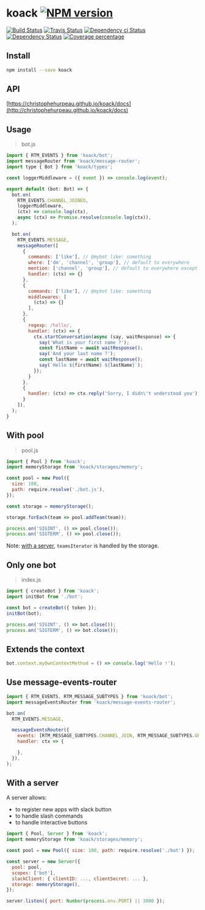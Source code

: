 # koack [![NPM version][npm-image]][npm-url]



[![Build Status][circleci-status-image]][circleci-status-url]
[![Travis Status][travisci-status-image]][travisci-status-url]
[![Dependency ci Status][dependencyci-image]][dependencyci-url]
[![Dependency Status][daviddm-image]][daviddm-url]
[![Coverage percentage][coverage-image]][coverage-url]

## Install

```sh
npm install --save koack
```

## API

[https://christophehurpeau.github.io/koack/docs](http://christophehurpeau.github.io/koack/docs)

## Usage

> bot.js

```js
import { RTM_EVENTS } from 'koack/bot';
import messageRouter from 'koack/message-router';
import type { Bot } from 'koack/types';

const loggerMiddleware = ({ event }) => console.log(event);

export default (bot: Bot) => {
  bot.on(
    RTM_EVENTS.CHANNEL_JOINED,
    loggerMiddleware,
    (ctx) => console.log(ctx),
    async (ctx) => Promise.resolve(console.log(ctx)),
  );

  bot.on(
    RTM_EVENTS.MESSAGE,
    messageRouter([
      {
        commands: ['like'], // @mybot like: something
        where: ['dm', 'channel', 'group'], // default to everywhere
        mention: ['channel', 'group'], // default to everywhere except dm
        handler: (ctx) => {}
      },
      {
        commands: ['like'], // @mybot like: something
        middlewares: [
          (ctx) => {}
        ],
      },
      {
        regexp: /hello/,
        handler: (ctx) => {
          ctx.startConversation(async (say, waitResponse) => {
            say('What is your first name ?');
            const fistName = await waitResponse();
            say('And your last name ?');
            const lastName = await waitResponse();
            say(`Hello ${firstName} ${lastName}`);
          });
        }
      },
      {
        handler: (ctx) => ctx.reply('Sorry, I didn\'t understood you'),
      }
    ]),
  );
}
```

## With pool

> pool.js

```js
import { Pool } from 'koack';
import memoryStorage from 'koack/storages/memory';

const pool = new Pool({
  size: 100,
  path: require.resolve('./bot.js'),
});

const storage = memoryStorage();

storage.forEach(team => pool.addTeam(team));

process.on('SIGINT', () => pool.close());
process.on('SIGTERM', () => pool.close());
```

Note: [with a server](#with-a-server), `teamsIterator` is handled by the storage.

## Only one bot

> index.js

```js
import { createBot } from 'koack';
import initBot from './bot';

const bot = createBot({ token });
initBot(bot);

process.on('SIGINT', () => bot.close());
process.on('SIGTERM', () => bot.close());
```

## Extends the context

```js
bot.context.myOwnContextMethod = () => console.log('Hello !');
```

## Use message-events-router

```js
import { RTM_EVENTS, RTM_MESSAGE_SUBTYPES } from 'koack/bot';
import messageEventsRouter from 'koack/message-events-router';

bot.on(
  RTM_EVENTS.MESSAGE,

  messageEventsRouter({
    events: [RTM_MESSAGE_SUBTYPES.CHANNEL_JOIN, RTM_MESSAGE_SUBTYPES.GROUP_JOIN],
    handler: ctx => {

    },
  }),
);
```

## With a server

A server allows:

- to register new apps with slack button
- to handle slash commands
- to handle interactive buttons

```js
import { Pool, Server } from 'koack';
import memoryStorage from 'koack/storages/memory';

const pool = new Pool({ size: 100, path: require.resolve('./bot') });

const server = new Server({
  pool: pool,
  scopes: ['bot'],
  slackClient: { clientID: ..., clientSecret: ... },
  storage: memoryStorage(),
});

server.listen({ port: Number(process.env.PORT) || 3000 });
```

[npm-image]: https://img.shields.io/npm/v/koack.svg?style=flat-square
[npm-url]: https://npmjs.org/package/koack
[daviddm-image]: https://david-dm.org/koack/koack.svg?style=flat-square
[daviddm-url]: https://david-dm.org/koack/koack
[dependencyci-image]: https://dependencyci.com/github/koack/koack/badge?style=flat-square
[dependencyci-url]: https://dependencyci.com/github/koack/koack
[circleci-status-image]: https://img.shields.io/circleci/project/koack/koack/master.svg?style=flat-square
[circleci-status-url]: https://circleci.com/gh/koack/koack
[travisci-status-image]: https://img.shields.io/travis/koack/koack/master.svg?style=flat-square
[travisci-status-url]: https://travis-ci.org/koack/koack
[coverage-image]: https://img.shields.io/codecov/c/github/koack/koack/master.svg?style=flat-square
[coverage-url]: https://codecov.io/gh/koack/koack
[docs-coverage-url]: https://koack.github.io/koack/coverage/lcov-report/
